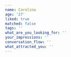 ```yaml
---
name: Carolina
age: '27'
liked: true
matched: false
tags: ''
what_are_you_looking_for: ''
your_impressions: ''
conversation_flow: ''
what_attracted_you: ''
---
```

